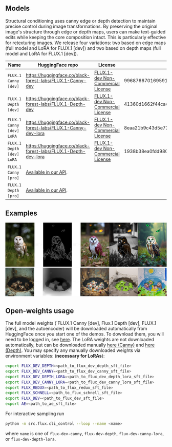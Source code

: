 ## Models

Structural conditioning uses canny edge or depth detection to maintain precise control during image transformations. By preserving the original image's structure through edge or depth maps, users can make text-guided edits while keeping the core composition intact. This is particularly effective for retexturing images. We release four variations: two based on edge maps (full model and LoRA for FLUX.1 [dev]) and two based on depth maps (full model and LoRA for FLUX.1 [dev]).

| Name                      | HuggingFace repo                                               | License                                                               | sha256sum                                                        |
| ------------------------- | -------------------------------------------------------------- | --------------------------------------------------------------------- | ---------------------------------------------------------------- |
| `FLUX.1 Canny [dev]`      | https://huggingface.co/black-forest-labs/FLUX.1-Canny-dev      | [FLUX.1-dev Non-Commercial License](model_licenses/LICENSE-FLUX1-dev) | 996876670169591cb412b937fbd46ea14cbed6933aef17c48a2dcd9685c98cdb |
| `FLUX.1 Depth [dev]`      | https://huggingface.co/black-forest-labs/FLUX.1-Depth-dev      | [FLUX.1-dev Non-Commercial License](model_licenses/LICENSE-FLUX1-dev) | 41360d1662f44ca45bc1b665fe6387e91802f53911001630d970a4f8be8dac21 |
| `FLUX.1 Canny [dev] LoRA` | https://huggingface.co/black-forest-labs/FLUX.1-Canny-dev-lora | [FLUX.1-dev Non-Commercial License](model_licenses/LICENSE-FLUX1-dev) | 8eaa21b9c43d5e7242844deb64b8cf22ae9010f813f955ca8c05f240b8a98f7e |
| `FLUX.1 Depth [dev] LoRA` | https://huggingface.co/black-forest-labs/FLUX.1-Depth-dev-lora | [FLUX.1-dev Non-Commercial License](model_licenses/LICENSE-FLUX1-dev) | 1938b38ea0fdd98080fa3e48beb2bedfbc7ad102d8b65e6614de704a46d8b907 | 
| `FLUX.1 Canny [pro]`      | [Available in our API](https://docs.bfl.ml/).                  |
| `FLUX.1 Depth [pro]`      | [Available in our API](https://docs.bfl.ml/).                  |

## Examples

![canny](../assets/docs/canny.png)
![depth](../assets/docs/depth.png)

## Open-weights usage

The full model weights (`FLUX.1 Canny [dev], Flux.1 Depth [dev], FLUX.1 [dev], and the autoencoder) will be downloaded automatically from HuggingFace once you start one of the demos. To download them, you will need to be logged in, see [here](https://huggingface.co/docs/huggingface_hub/guides/cli#huggingface-cli-login). The LoRA weights are not downloaded automatically, but can be downloaded manually [here (Canny)](https://huggingface.co/black-forest-labs/FLUX.1-Canny-dev-lora) and [here (Depth)](https://huggingface.co/black-forest-labs/FLUX.1-Depth-dev-lora). You may specify any manually downloaded weights via environment variables: (**necessary for LoRAs**):

```bash
export FLUX_DEV_DEPTH=<path_to_flux_dev_depth_sft_file>
export FLUX_DEV_CANNY=<path_to_flux_dev_canny_sft_file>
export FLUX_DEV_DEPTH_LORA=<path_to_flux_dev_depth_lora_sft_file>
export FLUX_DEV_CANNY_LORA=<path_to_flux_dev_canny_lora_sft_file>
export FLUX_REDUX=<path_to_flux_redux_sft_file>
export FLUX_SCHNELL=<path_to_flux_schnell_sft_file>
export FLUX_DEV=<path_to_flux_dev_sft_file>
export AE=<path_to_ae_sft_file>
```

For interactive sampling run

```bash
python -m src.flux.cli_control --loop --name <name>
```

where `name` is one of `flux-dev-canny`, `flux-dev-depth`, `flux-dev-canny-lora`, or `flux-dev-depth-lora`.
